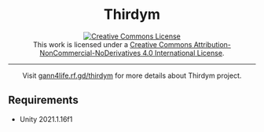 <h1 style="text-align: center;">Thirdym</h1>

<div style="text-align: center;">
    <a rel="license" href="http://creativecommons.org/licenses/by-nc-nd/4.0/"><img alt="Creative Commons License" style="border-width:0" src="https://i.creativecommons.org/l/by-nc-nd/4.0/88x31.png" /></a><br />This work is licensed under a <a rel="license" href="http://creativecommons.org/licenses/by-nc-nd/4.0/">Creative Commons Attribution-NonCommercial-NoDerivatives 4.0 International License</a>.
    <hr>
    <p>Visit <a href="http://gann4life.rf.gd/thirdym">gann4life.rf.gd/thirdym</a> for more details about Thirdym project.</p>
</div>

## Requirements
* Unity 2021.1.16f1
